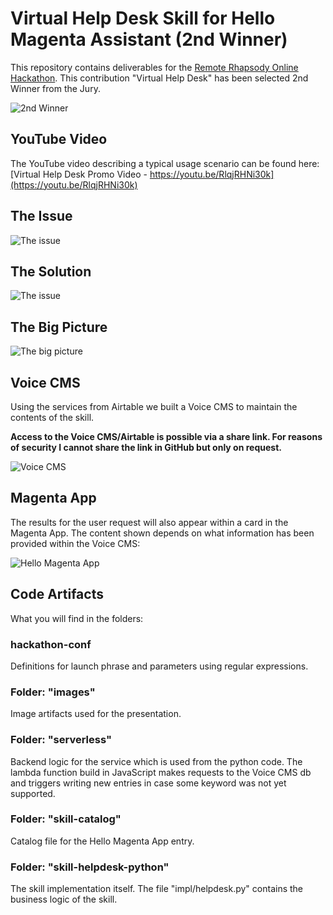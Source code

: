 # Virtual Help Desk Skill for Hello Magenta Assistant (2nd Winner)

This repository contains deliverables for the [Remote Rhapsody Online Hackathon](https://remote-rhapsody.hubraum.com/). This contribution "Virtual Help Desk" has been selected 2nd Winner from the Jury.

![2nd Winner](https://github.com/fboerncke/magenta-hackathon-virtual-help-desk/blob/main/images/hackathon-magenta-2nd-winner.png "2nd Winner")



## YouTube Video

The YouTube video describing a typical usage scenario can be found here: [Virtual Help Desk Promo Video - https://youtu.be/RlqjRHNi30k](https://youtu.be/RlqjRHNi30k)

## The Issue

![The issue](https://github.com/fboerncke/magenta-hackathon-virtual-help-desk/blob/main/images/theIssue.png "The issue")

## The Solution

![The issue](https://github.com/fboerncke/magenta-hackathon-virtual-help-desk/blob/main/images/theSolution.png "The issue")

## The Big Picture

![The big picture](https://github.com/fboerncke/magenta-hackathon-virtual-help-desk/blob/main/images/bigPicture.png "The big picture")

## Voice CMS
Using the services from Airtable we built a Voice CMS to maintain the contents of the skill.

**Access to the Voice CMS/Airtable is possible via a share link. For reasons of security I cannot share the link in GitHub but only on request.**

![Voice CMS](https://github.com/fboerncke/magenta-hackathon-virtual-help-desk/blob/main/images/backendDataAirtable.png "Voice CMS")

## Magenta App
The results for the user request will also appear within a card in the Magenta App. The content shown depends on what information has been provided within the Voice CMS:

![Hello Magenta App](https://github.com/fboerncke/magenta-hackathon-virtual-help-desk/blob/main/images/magenta-app.png "Hello Magenta App")


## Code Artifacts

What you will find in the folders:

### hackathon-conf

Definitions for launch phrase and parameters using regular expressions.

### Folder: "images"

Image artifacts used for the presentation.

### Folder: "serverless"

Backend logic for the service which is used from the python code. The lambda function build in JavaScript makes requests to the Voice CMS db and triggers writing new entries in case some keyword was not yet supported.

### Folder: "skill-catalog"

Catalog file for the Hello Magenta App entry.

### Folder: "skill-helpdesk-python"

The skill implementation itself. The file "impl/helpdesk.py" contains the business logic of the skill.

